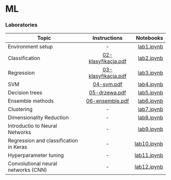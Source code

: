 # ML

### Laboratories

| Topic             |                                         Instructions                                         |                                                           Notebooks |
| ----------------- | :------------------------------------------------------------------------------------------: | -----------------------------------------------------------------: |
| Environment setup |                                              -                                               | [lab1.ipynb](https://github.com/YgLK/ML/blob/main/lab1/lab1.ipynb) |
| Classification    | [02-klasyfikacja.pdf](https://github.com/YgLK/ML/blob/main/instructions/02-klasyfikacja.pdf) | [lab2.ipynb](https://github.com/YgLK/ML/blob/main/lab2/lab2.ipynb) |
| Regression        |   [03-klasyfikacja.pdf](https://github.com/YgLK/ML/blob/main/instructions/03-regresja.pdf)   | [lab3.ipynb](https://github.com/YgLK/ML/blob/main/lab3/lab3.ipynb) |
| SVM               |          [04-svm.pdf](https://github.com/YgLK/ML/blob/main/instructions/04-svm.pdf)          | [lab4.ipynb](https://github.com/YgLK/ML/blob/main/lab4/lab4.ipynb) |
| Decision trees    |       [05-drzewa.pdf](https://github.com/YgLK/ML/blob/main/instructions/05-drzewa.pdf)       | [lab5.ipynb](https://github.com/YgLK/ML/blob/main/lab5/lab5.ipynb) |
| Ensemble methods  |     [06-ensemble.pdf](https://github.com/YgLK/ML/blob/main/instructions/06-ensemble.pdf)     | [lab6.ipynb](https://github.com/YgLK/ML/blob/main/lab6/lab6.ipynb) |
| Clustering | - | [lab7.ipynb](https://github.com/YgLK/ML/blob/main/lab7/lab7.ipynb) | 
| Dimensionality Reduction | - | [lab8.ipynb](https://github.com/YgLK/ML/blob/main/lab8/lab8.ipynb) | 
| Introductio to Neural Networks | - | [lab9.ipynb](https://github.com/YgLK/ML/blob/main/lab9/lab9.ipynb) | 
| Regression and classification in Keras | - | [lab10.ipynb](https://github.com/YgLK/ML/blob/main/lab10/lab10.ipynb) | 
| Hyperparameter tuning | - | [lab11.ipynb](https://github.com/YgLK/ML/blob/main/lab11/lab11.ipynb) | 
| Convolutional neural networks (CNN) | - | [lab12.ipynb](https://github.com/YgLK/ML/blob/main/lab12/lab12.ipynb) | 
